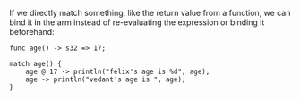 If we directly match something, like the return value from a function, we
can bind it in the arm instead of re-evaluating the expression or binding it
beforehand:

```
func age() -> s32 => 17;

match age() {
    age @ 17 -> println("felix's age is %d", age);
    age -> println("vedant's age is ", age);
}
```